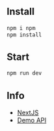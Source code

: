 ## Install

```bash
npm i npm
npm install
```

## Start

```bash
npm run dev
```

## Info
- [NextJS](https://learnnextjs.com)
- [Demo API](https://github.com/bezrukavyi/to_do_api)
